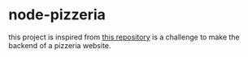 # node-pizzeria
this project is inspired from [this repository](https://github.com/AmbulnzLLC/fullstack-challenge/tree/a31de3b736add7f99739858f3e9b6e26892f7828/backend) 
is a challenge to make the backend of a pizzeria website.
